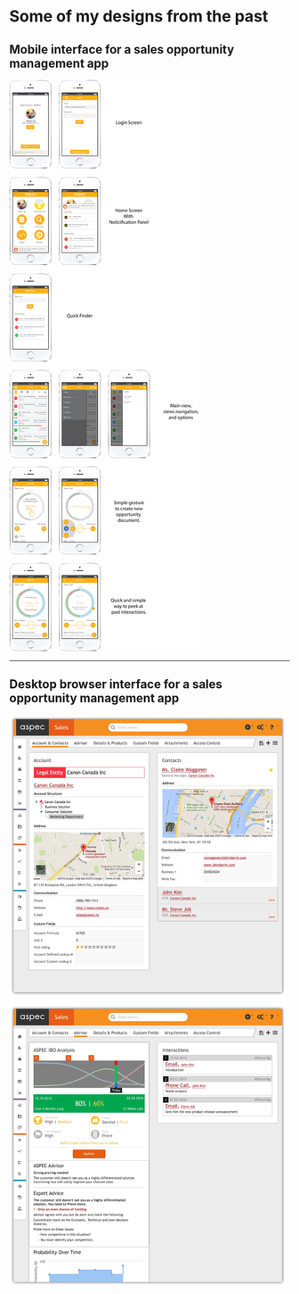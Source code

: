 # Some of my designs from the past

## Mobile interface for a sales opportunity management app
![](https://github.com/william-ng/designs/blob/master/William-Mobile-Design.jpg)

-----

## Desktop browser interface for a sales opportunity management app
![](https://github.com/william-ng/designs/blob/master/William-Desktop-Design.jpg)
